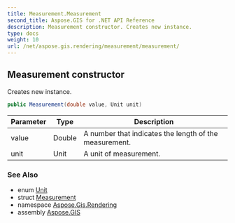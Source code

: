 ```yaml
---
title: Measurement.Measurement
second_title: Aspose.GIS for .NET API Reference
description: Measurement constructor. Creates new instance.
type: docs
weight: 10
url: /net/aspose.gis.rendering/measurement/measurement/
---
```

## Measurement constructor

Creates new instance.

```csharp
public Measurement(double value, Unit unit)
```

| Parameter | Type | Description |
| --- | --- | --- |
| value | Double | A number that indicates the length of the measurement. |
| unit | Unit | A unit of measurement. |

### See Also

* enum [Unit](../../unit/)
* struct [Measurement](../)
* namespace [Aspose.Gis.Rendering](../../measurement/)
* assembly [Aspose.GIS](../../../)


